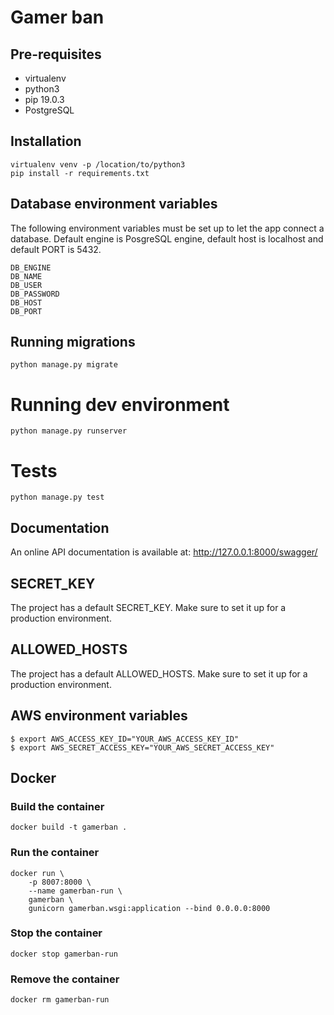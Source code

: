 # Gamer ban


## Pre-requisites
- virtualenv
- python3
- pip 19.0.3
- PostgreSQL

## Installation

```
virtualenv venv -p /location/to/python3
pip install -r requirements.txt
```

## Database environment variables

The following environment variables must be set up to let the app connect
a database. Default engine is PosgreSQL engine, default host is localhost and
default PORT is 5432.

```shell script
DB_ENGINE
DB_NAME
DB_USER
DB_PASSWORD
DB_HOST
DB_PORT
```

## Running migrations

```
python manage.py migrate
```

# Running dev environment

```
python manage.py runserver
```

# Tests
```
python manage.py test
```

## Documentation
An online API documentation is available at:
http://127.0.0.1:8000/swagger/


## SECRET_KEY
The project has a default SECRET_KEY. Make sure to set it up for a production environment.

## ALLOWED_HOSTS
The project has a default ALLOWED_HOSTS. Make sure to set it up for a production environment.

## AWS environment variables

```shell script
$ export AWS_ACCESS_KEY_ID="YOUR_AWS_ACCESS_KEY_ID"
$ export AWS_SECRET_ACCESS_KEY="YOUR_AWS_SECRET_ACCESS_KEY"
```

## Docker

### Build the container
```shell script
docker build -t gamerban .
```

### Run the container

```
docker run \
    -p 8007:8000 \
    --name gamerban-run \
    gamerban \
    gunicorn gamerban.wsgi:application --bind 0.0.0.0:8000
```

### Stop the container

```shell script
docker stop gamerban-run
```

### Remove the container

```shell script
docker rm gamerban-run
```
